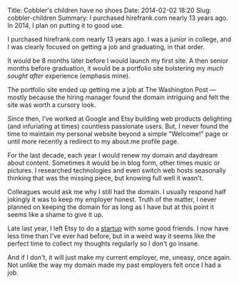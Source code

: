 Title: Cobbler's children have no shoes
Date: 2014-02-02 18:20
Slug: cobbler-children
Summary: I purchased hirefrank.com nearly 13 years ago. In 2014, I plan on putting it to good use.

I purchased hirefrank.com nearly 13 years ago. I was a junior in college, 
and I was clearly focused on getting a job and graduating, in that order.

It would be 8 months later before I would launch my first site. A then 
senior months before graduation, it would be a portfolio site bolstering 
my _much sought after_ experience (emphasis mine). 

The portfolio site ended up getting me a job at The Washington Post &mdash; 
mostly because the hiring manager found the domain intriguing and felt the 
site was worth a cursory look.

Since then, I’ve worked at Google and Etsy building web products delighting 
(and infuriating at times) countless passionate users. But, I never found the 
time to maintain my personal website beyond a simple "Welcome!" page or until 
more recently a redirect to my about.me profile page.

For the last decade, each year I would renew my domain and daydream about 
content. Sometimes it would be in blog form, other times music or pictures. 
I researched technologies and even switch web hosts seasonally thinking that 
was the missing piece, but knowing full well it wasn't.

Colleagues would ask me why I still had the domain. I usually respond half
jokingly it was to keep my employer honest. Truth of the matter, I never 
planned on keeping the domain for as long as I have but at this point 
it seems like a shame to give it up. 

Late last year, I left Etsy to do a [startup](http://getradico.com) with some 
good friends. I now have less time than I've ever had before, but in a weird 
way it seems like the perfect time to collect my thoughts regularly so I don't 
go insane.

And if I don't, it will just make my current employer, me, uneasy, once again. 
Not unlike the way my domain made my past employers felt once I had a job.
